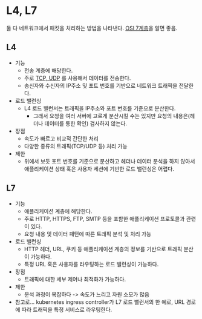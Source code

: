 # L4, L7

둘 다 네트워크에서 패킷을 처리하는 방법을 나타낸다.
[OSI 7계층](https://hello-backend.tistory.com/195)을 알면 좋음.

## L4

- 기능
    - 전송 계층에 해당한다.
    - 주로 [TCP, UDP](https://hello-backend.tistory.com/194) 를 사용해서 데이터를 전송한다.
    - 송신자와 수신자의 IP주소 및 포트 번호를 기반으로 네트워크 트래픽을 전달한다.
- 로드 밸런싱
    - L4 로드 밸런서는 트래픽을 IP주소와 포트 번호를 기준으로 분산한다.
        - 그래서 요청을 여러 서버에 고르게 분산시킬 수는 있지만 요청의 내용은(헤더나 데이터를 통한 확인) 검사하지 않는다.
- 장점
    - 속도가 빠르고 비교적 간단한 처리
    - 다양한 종류의 트래픽(TCP/UDP 등) 처리 가능
- 제한
    - 위에서 보듯 포트 번호를 기준으로 분산하고 헤더나 데이터 분석을 하지 않아서 애플리케이션 상태 혹은 사용자 세션에 기반한 로드 밸런싱은 어렵다.

## L7

- 기능
    - 애플리케이션 계층에 해당한다.
    - 주로 HTTP, HTTPS, FTP, SMTP 등을 포함한 애플리케이션 프로토콜과 관련이 있다.
    - 요청 내용 및 데이터 패턴에 따른 트래픽 분석 및 처리 가능
- 로드 밸런싱
    - HTTP 헤더, URL, 쿠키 등 애플리케이션 계층의 정보를 기반으로 트래픽 분산이 가능하다.
    - 특정 URL 혹은 사용자를 라우팅하는 로드 밸런싱이 가능하다.
- 장점
    - 트래픽에 대한 세부 제어나 최적화가 가능하다.
- 제한
    - 분석 과정이 복잡하다 -> 속도가 느리고 자원 소모가 많음
- 참고로... kubernetes ingress controller가 L7 로드 밸런서의 한 예로, URL 경로에 따라 트래픽을 특정 서비스로 라우팅한다.

